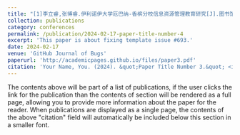 ```yaml
---
title: "[1]李立睿,张博睿.伊利诺伊大学厄巴纳-香槟分校信息资源管理教育研究[J].图书馆学研究,2023,(09):10-17.DOI:10.15941/j.cnki.issn1001-0424.2023.09.011."
collection: publications
category: conferences
permalink: /publication/2024-02-17-paper-title-number-4
excerpt: 'This paper is about fixing template issue #693.'
date: 2024-02-17
venue: 'GitHub Journal of Bugs'
paperurl: 'http://academicpages.github.io/files/paper3.pdf'
citation: 'Your Name, You. (2024). &quot;Paper Title Number 3.&quot; <i>GitHub Journal of Bugs</i>. 1(3).'
---
```


The contents above will be part of a list of publications, if the user clicks the link for the publication than the contents of section will be rendered as a full page, allowing you to provide more information about the paper for the reader. When publications are displayed as a single page, the contents of the above "citation" field will automatically be included below this section in a smaller font.
